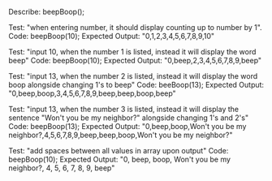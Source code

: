 Describe: beepBoop(); 

Test: "when entering number, it should display counting up to number by 1".
Code: beepBoop(10);
Expected Output: "0,1,2,3,4,5,6,7,8,9,10"

Test: "input 10, when the number 1 is listed, instead it will display the word beep"
Code: beepBoop(10);
Expected Output: "0,beep,2,3,4,5,6,7,8,9,beep"

Test: "input 13, when the number 2 is listed, instead it will display the word boop alongside changing 1's to beep"
Code: beeBoop(13);
Expected Output: "0,beep,boop,3,4,5,6,7,8,9,beep,beep,boop,beep"

Test: "input 13, when the number 3 is listed, instead it will display the sentence "Won't you be my neighbor?" alongside changing 1's and 2's"
Code: beepBoop(13);
Expected Output: "0,beep,boop,Won't you be my neighbor?,4,5,6,7,8,9,beep,beep,boop,Won't you be my neighbor?"

Test: "add spaces between all values in array upon output"
Code: beepBoop(10);
Expected Output: "0, beep, boop, Won't you be my neighbor?, 4, 5, 6, 7, 8, 9, beep"